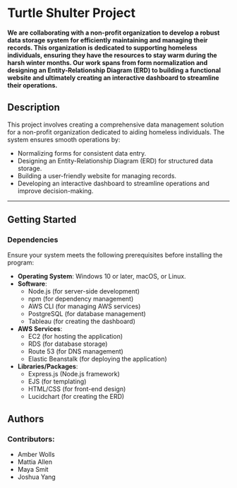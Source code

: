 # Turtle Shulter Project 

**We are collaborating with a non-profit organization to develop a robust data storage system for efficiently maintaining and managing their records. This organization is dedicated to supporting homeless individuals, ensuring they have the resources to stay warm during the harsh winter months. Our work spans from form normalization and designing an Entity-Relationship Diagram (ERD) to building a functional website and ultimately creating an interactive dashboard to streamline their operations.**


## Description

This project involves creating a comprehensive data management solution for a non-profit organization dedicated to aiding homeless individuals. The system ensures smooth operations by:
- Normalizing forms for consistent data entry.
- Designing an Entity-Relationship Diagram (ERD) for structured data storage.
- Building a user-friendly website for managing records.
- Developing an interactive dashboard to streamline operations and improve decision-making.

---

## Getting Started

### Dependencies

Ensure your system meets the following prerequisites before installing the program:
- **Operating System**: Windows 10 or later, macOS, or Linux.
- **Software**:
  - Node.js (for server-side development)
  - npm (for dependency management)
  - AWS CLI (for managing AWS services)
  - PostgreSQL (for database management)
  - Tableau (for creating the dashboard)
- **AWS Services**:
  - EC2 (for hosting the application)
  - RDS (for database storage)
  - Route 53 (for DNS management)
  - Elastic Beanstalk (for deploying the application)
- **Libraries/Packages**:
  - Express.js (Node.js framework)
  - EJS (for templating)
  - HTML/CSS (for front-end design)
  - Lucidchart (for creating the ERD)

## Authors

### Contributors:
- Amber Wolls
- Mattia Allen
- Maya Smit
- Joshua Yang


